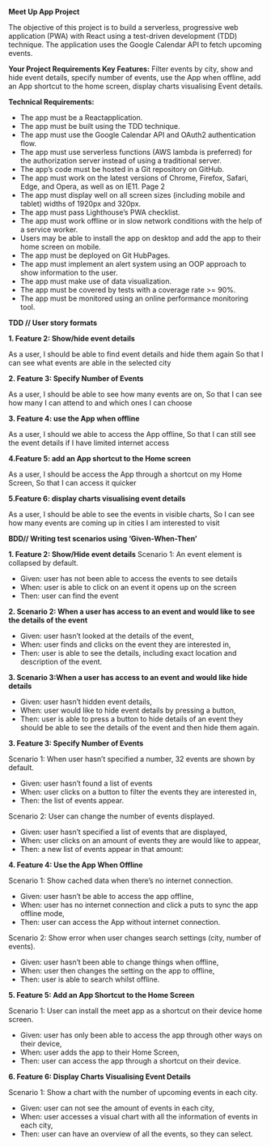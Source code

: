 **Meet Up App Project**

The objective of this project is to build a serverless, progressive web application (PWA) with React using a test-driven development (TDD) technique. 
The application uses the Google Calendar API to fetch upcoming events.

**Your Project Requirements Key Features:** 
Filter events by city, show and hide event details, specify number of events, use the App when offline, add an App shortcut to the home screen,
display charts visualising Event details. 

**Technical Requirements:**
- The app must be a Reactapplication.
- The app must be built using the TDD technique.
- The app must use the Google Calendar API and OAuth2 authentication flow.
- The app must use serverless functions (AWS lambda is preferred) for the authorization server instead of using a traditional server.
- The app’s code must be hosted in a Git repository on GitHub.
- The app must work  on the latest versions of Chrome, Firefox, Safari, Edge, and Opera, as well as on IE11. Page 2
- The app must display well on all screen sizes (including mobile and tablet) widths of 1920px and 320px.
- The app must pass Lighthouse’s PWA checklist.
- The app must work offline or in slow network conditions with the help of a service worker.
- Users may be able to install the app on desktop and add the app to their home screen on mobile.
- The app must be deployed on Git HubPages.
- The app must implement an alert system using an OOP approach to show information to the user.
- The app must make use of data visualization.
- The app must be covered by tests with a coverage rate >= 90%.
- The app must be monitored using an online performance monitoring tool.


**TDD // User story formats**

**1. Feature 2: Show/hide event details**

As a user, 
I should be able to find event details and hide them again
So that I can see what events are able in the selected city

**2. Feature 3: Specify Number of Events**

As a user, 
I should be able to see how many events are on,
So that I can see how many I can attend to and which ones I can choose

**3. Feature 4: use the App when offline**

As a user, 
I should we able to access the App offline,
So that I can still see the event details if I have limited internet access

**4.Feature 5: add an App shortcut to the Home screen**

As a user, 
I should be access the App through a shortcut on my Home Screen, 
So that I can access it quicker 

**5.Feature 6: display charts visualising event details** 

As a user, 
I should be able to see the events in visible charts, 
So I can see how many events are coming up in cities I am interested to visit


**BDD// Writing test scenarios using ‘Given-When-Then’**

**1. Feature 2: Show/Hide event details**
Scenario 1: An event element is collapsed by default.
- Given: user has not been able to access the events to see details
- When: user is able to click on an event it opens up on the screen 
- Then: user can find the event
 
**2. Scenario 2: When a user has access to an event and would like to see the details of the event**

- Given: user hasn’t looked at the details of the event,
- When: user finds and clicks on the event they are interested in,
- Then: user is able to see the details, including exact location and description of the event. 

**3. Scenario 3:When a user has access to an event and would like hide details**

- Given: user hasn’t hidden event details,
- When: user would like to hide event details by pressing a button,
- Then: user is able to press a button to hide details of an event they should be able to see the details of the event and then hide them again. 

**3. Feature 3: Specify Number of Events**

Scenario 1: When user hasn’t specified a number, 32 events are shown by default. 
- Given: user hasn’t found a list of events
- When: user clicks on a button to filter the events they are interested in,
- Then: the list of events appear. 

Scenario 2: User can change the number of events displayed.
- Given: user hasn’t specified a list of events that are displayed,
- When: user clicks on an amount of events they are would like to appear,
- Then: a new list of events appear in that amount:

**4. Feature 4: Use the App When Offline**

Scenario 1: Show cached data when there’s no internet connection.
- Given: user hasn’t be able to access the app offline,
- When: user has no internet connection and click a puts to sync the app offline mode,
- Then: user can access the App without internet connection.

Scenario 2: Show error when user changes search settings (city, number of events).
- Given: user hasn’t been able to change things when offline,
- When: user then changes the setting on the app to offline,
- Then: user is able to search whilst offline.

**5. Feature 5: Add an App Shortcut to the Home Screen**

Scenario 1: User can install the meet app as a shortcut on their device home screen. 
- Given: user has only been able to access the app through other ways on their device,
- When: user adds the app to their Home Screen,
- Then: user can access the app through a shortcut on their device.

**6. Feature 6: Display Charts Visualising Event Details**

Scenario 1: Show a chart with the number of upcoming events in each city.
- Given: user can not see the amount of events in each city,
- When: user accesses a visual chart with all the information of events in each city,
- Then: user can have an overview of all the events, so they can select. 
